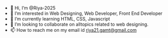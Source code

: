 - 👋 Hi, I’m @Riya-2025
- 👀 I’m interested in Web Designing, Web Developer, Front End Developer
- 🌱 I’m currently learning HTML, CSS, Javascript
- 💞️ I’m looking to collaborate on alltopics related to web designing.
- 📫 How to reach me on my email id riya21.gamt@gmail.com


<!---
Riya-2025/Riya-2025 is a ✨ special ✨ repository because its `README.md` (this file) appears on your GitHub profile.
You can click the Preview link to take a look at your changes.
--->
